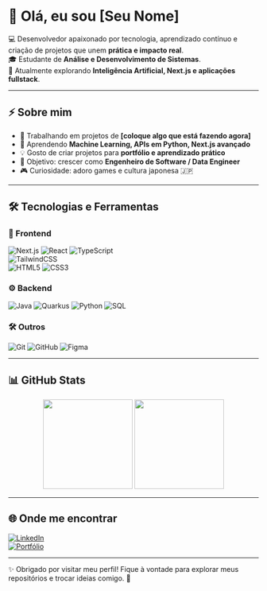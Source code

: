 # 👋 Olá, eu sou [Seu Nome]

💻 Desenvolvedor apaixonado por tecnologia, aprendizado contínuo e criação de projetos que unem **prática e impacto real**.  
🎓 Estudante de **Análise e Desenvolvimento de Sistemas**.  
🚀 Atualmente explorando **Inteligência Artificial, Next.js e aplicações fullstack**.  

---

## ⚡ Sobre mim
- 🔭 Trabalhando em projetos de **[coloque algo que está fazendo agora]**  
- 🌱 Aprendendo **Machine Learning, APIs em Python, Next.js avançado**  
- 💡 Gosto de criar projetos para **portfólio e aprendizado prático**  
- 🎯 Objetivo: crescer como **Engenheiro de Software / Data Engineer**  
- 🎮 Curiosidade: adoro games e cultura japonesa 🇯🇵  

---

## 🛠️ Tecnologias e Ferramentas

### 🚀 Frontend
![Next.js](https://img.shields.io/badge/Next.js-000?style=for-the-badge&logo=nextdotjs&logoColor=white) 
![React](https://img.shields.io/badge/React-20232A?style=for-the-badge&logo=react&logoColor=61DAFB) 
![TypeScript](https://img.shields.io/badge/TypeScript-007ACC?style=for-the-badge&logo=typescript&logoColor=white)  
![TailwindCSS](https://img.shields.io/badge/Tailwind_CSS-38B2AC?style=for-the-badge&logo=tailwind-css&logoColor=white)  
![HTML5](https://img.shields.io/badge/HTML5-E34F26?style=for-the-badge&logo=html5&logoColor=white) 
![CSS3](https://img.shields.io/badge/CSS3-1572B6?style=for-the-badge&logo=css3&logoColor=white) 

### ⚙️ Backend
![Java](https://img.shields.io/badge/Java-ED8B00?style=for-the-badge&logo=openjdk&logoColor=white) 
![Quarkus](https://img.shields.io/badge/Quarkus-4695EB?style=for-the-badge&logo=quarkus&logoColor=white) 
![Python](https://img.shields.io/badge/Python-3776AB?style=for-the-badge&logo=python&logoColor=white) 
![SQL](https://img.shields.io/badge/SQL-003B57?style=for-the-badge&logo=postgresql&logoColor=white)  

### 🛠️ Outros
![Git](https://img.shields.io/badge/Git-F05032?style=for-the-badge&logo=git&logoColor=white) 
![GitHub](https://img.shields.io/badge/GitHub-000?style=for-the-badge&logo=github&logoColor=white) 
![Figma](https://img.shields.io/badge/Figma-F24E1E?style=for-the-badge&logo=figma&logoColor=white) 

---

## 📊 GitHub Stats
<div align="center">
  <img height="180em" src="https://github-readme-stats.vercel.app/api?username=SEU-USUARIO&show_icons=true&theme=radical" />
  <img height="180em" src="https://github-readme-stats.vercel.app/api/top-langs/?username=SEU-USUARIO&layout=compact&theme=radical" />
</div>

---

## 🌐 Onde me encontrar
[![LinkedIn](https://img.shields.io/badge/LinkedIn-0e76a8?style=for-the-badge&logo=linkedin&logoColor=white)](https://www.linkedin.com/in/SEU-LINK/)  
[![Portfólio](https://img.shields.io/badge/Portfólio-000?style=for-the-badge&logo=vercel&logoColor=white)](https://SEU-PORTIFOLIO.vercel.app)  

---

✨ Obrigado por visitar meu perfil! Fique à vontade para explorar meus repositórios e trocar ideias comigo. 🚀
